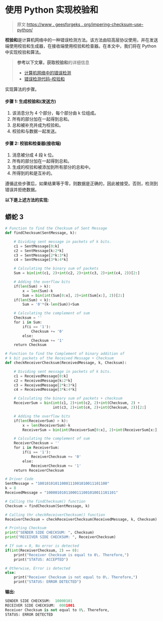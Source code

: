 # 使用 Python 实现校验和

> 原文:[https://www . geesforgeks . org/impering-checksum-use-python/](https://www.geeksforgeeks.org/implementing-checksum-using-python/)

**校验和**是计算机网络中的一种错误检测方法。该方法由较高层协议使用，并在发送端使用校验和生成器，在接收端使用校验和检查器。在本文中，我们将在 Python 中实现校验和算法。

> **参考以下文章，获取校验和**的详细信息
> 
> *   [<u>计算机网络中的错误检测</u>](https://www.geeksforgeeks.org/error-detection-in-computer-networks/)
> *   [<u>错误检测代码–校验和</u>](https://www.geeksforgeeks.org/error-detection-code-checksum/)

实现算法的步骤。

#### **步骤 1:** 生成校验和(发送方)

1.  该消息分为 4 个部分，每个部分由 k 位组成。
2.  所有的部分加在一起得到总和。
3.  总和被补充并成为校验和。
4.  校验和与数据一起发送。

#### **步骤 2:** 校验和检查器(接收端)

1.  消息被分成 4 段 k 位。
2.  所有的部分加在一起得到总和。
3.  生成的校验和被添加到所有部分的总和中。
4.  所得到的和是互补的。

遵循这些步骤后，如果结果等于零，则数据是正确的，因此被接受。否则，检测到错误并拒绝数据。

**以下是上述方法的实现:**

## 蟒蛇 3

```py
# Function to find the Checksum of Sent Message
def findChecksum(SentMessage, k):

    # Dividing sent message in packets of k bits.
    c1 = SentMessage[0:k]
    c2 = SentMessage[k:2*k]
    c3 = SentMessage[2*k:3*k]
    c4 = SentMessage[3*k:4*k]

    # Calculating the binary sum of packets
    Sum = bin(int(c1, 2)+int(c2, 2)+int(c3, 2)+int(c4, 2))[2:]

    # Adding the overflow bits
    if(len(Sum) > k):
        x = len(Sum)-k
        Sum = bin(int(Sum[0:x], 2)+int(Sum[x:], 2))[2:]
    if(len(Sum) < k):
        Sum = '0'*(k-len(Sum))+Sum

    # Calculating the complement of sum
    Checksum = ''
    for i in Sum:
        if(i == '1'):
            Checksum += '0'
        else:
            Checksum += '1'
    return Checksum

# Function to find the Complement of binary addition of
# k bit packets of the Received Message + Checksum
def checkReceiverChecksum(ReceivedMessage, k, Checksum):

    # Dividing sent message in packets of k bits.
    c1 = ReceivedMessage[0:k]
    c2 = ReceivedMessage[k:2*k]
    c3 = ReceivedMessage[2*k:3*k]
    c4 = ReceivedMessage[3*k:4*k]

    # Calculating the binary sum of packets + checksum
    ReceiverSum = bin(int(c1, 2)+int(c2, 2)+int(Checksum, 2) +
                      int(c3, 2)+int(c4, 2)+int(Checksum, 2))[2:]

    # Adding the overflow bits
    if(len(ReceiverSum) > k):
        x = len(ReceiverSum)-k
        ReceiverSum = bin(int(ReceiverSum[0:x], 2)+int(ReceiverSum[x:], 2))[2:]

    # Calculating the complement of sum
    ReceiverChecksum = ''
    for i in ReceiverSum:
        if(i == '1'):
            ReceiverChecksum += '0'
        else:
            ReceiverChecksum += '1'
    return ReceiverChecksum

# Driver Code
SentMessage = "10010101011000111001010011101100"
k = 8
ReceivedMessage = "10000101011000111001010011101101"

# Calling the findChecksum() function
Checksum = findChecksum(SentMessage, k)

# Calling thr checkReceiverChecksum() function
ReceiverChecksum = checkReceiverChecksum(ReceivedMessage, k, Checksum)

# Printing Checksum
print("SENDER SIDE CHECKSUM: ", Checksum)
print("RECEIVER SIDE CHECKSUM: ", ReceiverChecksum)

# If sum = 0, No error is detected
if(int(ReceiverChecksum, 2) == 0):
    print("Receiver Checksum is equal to 0\. Therefore,")
    print("STATUS: ACCEPTED")

# Otherwise, Error is detected
else:
    print("Receiver Checksum is not equal to 0\. Therefore,")
    print("STATUS: ERROR DETECTED")
```

**输出:**

```py
SENDER SIDE CHECKSUM:  10000101
RECEIVER SIDE CHECKSUM:  0001001
Receiver Checksum is not equal to 0\. Therefore,
STATUS: ERROR DETECTED
```